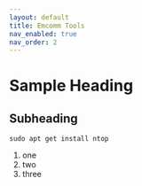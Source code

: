 ```yaml
---
layout: default
title: Emcomm Tools
nav_enabled: true
nav_order: 2
---
```


# Sample Heading

## Subheading

```
sudo apt get install ntop
```

1. one
2. two
3. three

